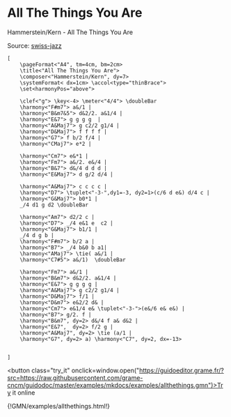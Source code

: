 
# All The Things You Are

Hammerstein/Kern - All The Things You Are

Source: [swiss-jazz](https://www.swiss-jazz.ch/standards-jazz/AlTheThngs.pdf)

~~~~~~
[
	\pageFormat<"A4", tm=4cm, bm=2cm>
	\title<"All The Things You Are">
	\composer<"Hammerstein/Kern", dy=7>
	\systemFormat< dx=1cm> \accol<type="thinBrace">
	\set<harmonyPos="above">

	\clef<"g"> \key<-4> \meter<"4/4"> \doubleBar
	\harmony<"F#m7"> a&/1 |
	\harmony<"B&m7&5"> d&2/2. a&1/4 |
	\harmony<"E&7"> g g g g  |
	\harmony<"A&Maj7"> g c2/2 g1/4 |
	\harmony<"D&Maj7"> f f f f |
	\harmony<"G7"> f b/2 f/4 |
	\harmony<"CMaj7"> e*2 |

	\harmony<"Cm7"> e&*1 |
	\harmony<"Fm7"> a&/2. e&/4 |
	\harmony<"B&7"> d&/4 d d d |
	\harmony<"E&Maj7"> d g/2 d/4 |

	\harmony<"A&Maj7"> c c c c |
	\harmony<"D7"> \tuplet<"-3-",dy1=-3, dy2=1>(c/6 d e&) d/4 c |
	\harmony<"G&Maj7"> b0*1 |
	_/4 d1 g d2 \doubleBar

	\harmony<"Am7"> d2/2 c |
	\harmony<"D7"> _/4 e&1 e  c2 |
	\harmony<"G&Maj7"> b1/1 |
	_/4 d g b |
	\harmony<"F#m7"> b/2 a |
	\harmony<"B7"> _/4 b&0 b a1|
	\harmony<"AMaj7"> \tie( a&/1 |
	\harmony<"C7#5"> a&/1)  \doubleBar

	\harmony<"Fm7"> a&/1 |
	\harmony<"B&m7"> d&2/2. a&1/4 |
	\harmony<"E&7"> g g g g |
	\harmony<"A&Maj7"> g c2/2 g1/4 |
	\harmony<"D&Maj7"> f/1 |
	\harmony<"D&m7"> e&2/2 d& |
	\harmony<"Cm7"> e&1/4 e& \tuplet<"-3-">(e&/6 e& e&) |
	\harmony<"B7"> g/2. f |
	\harmony<"B&m7", dy=2> d&/4 f a& d&2 |
	\harmony<"E&7",  dy=2> f/2 g |
	\harmony<"A&Maj7", dy=2> \tie (a/1 |
	\harmony<"G7", dy=2> a) \harmony<"C7", dy=2, dx=-13>


]
~~~~~~


<button class="try_it" onclick=window.open("https://guidoeditor.grame.fr/?src=https://raw.githubusercontent.com/grame-cncm/guidodoc/master/examples/mkdocs/examples/allthethings.gmn")>Try it online</button>

{!GMN/examples/allthethings.html!}

